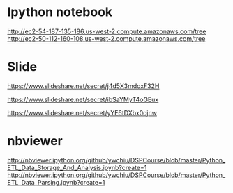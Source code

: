 
Ipython notebook
==================================================
http://ec2-54-187-135-186.us-west-2.compute.amazonaws.com/tree
http://ec2-50-112-160-108.us-west-2.compute.amazonaws.com/tree


Slide
===================================================
https://www.slideshare.net/secret/j4d5X3mdoxF32H

https://www.slideshare.net/secret/ibSaYMyT4oGEux

https://www.slideshare.net/secret/yYE6tDXbx0ojnw

nbviewer
===================================================
http://nbviewer.ipython.org/github/ywchiu/DSPCourse/blob/master/Python_ETL_Data_Storage_And_Analysis.ipynb?create=1
http://nbviewer.ipython.org/github/ywchiu/DSPCourse/blob/master/Python_ETL_Data_Parsing.ipynb?create=1